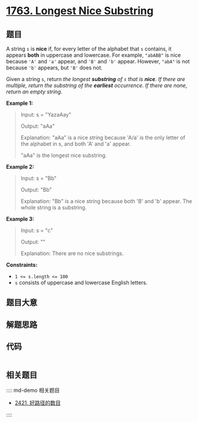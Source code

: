 # [1763. Longest Nice Substring](https://leetcode.com/problems/longest-nice-substring/)

## 题目

A string `s` is **nice** if, for every letter of the alphabet that `s`
contains, it appears **both** in uppercase and lowercase. For example,
`"abABB"` is nice because `'A'` and `'a'` appear, and `'B'` and `'b'` appear.
However, `"abA"` is not because `'b'` appears, but `'B'` does not.

Given a string `s`, return _the longest **substring** of `s` that is **nice**.
If there are multiple, return the substring of the **earliest** occurrence. If
there are none, return an empty string_.



**Example 1:**

> Input: s = "YazaAay"
> 
> Output: "aAa"
> 
> Explanation: "aAa" is a nice string because 'A/a' is the only letter of the alphabet in s, and both 'A' and 'a' appear.
> 
> "aAa" is the longest nice substring.

**Example 2:**

> Input: s = "Bb"
> 
> Output: "Bb"
> 
> Explanation: "Bb" is a nice string because both 'B' and 'b' appear. The whole string is a substring.

**Example 3:**

> Input: s = "c"
> 
> Output: ""
> 
> Explanation: There are no nice substrings.

**Constraints:**

  * `1 <= s.length <= 100`
  * `s` consists of uppercase and lowercase English letters.


## 题目大意

## 解题思路

## 代码

```javascript

```

## 相关题目

:::: md-demo 相关题目
- [2421. 好路径的数目](https://leetcode.com/problems/number-of-good-paths)

::::
